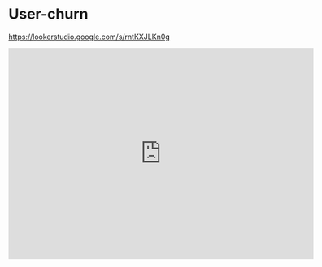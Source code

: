 # User-churn
https://lookerstudio.google.com/s/rntKXJLKn0g

<iframe width="600" height="416" src="https://lookerstudio.google.com/embed/reporting/e686ff49-7291-4611-b256-121b34511fc5/page/tEnnC" frameborder="0" style="border:0" allowfullscreen sandbox="allow-storage-access-by-user-activation allow-scripts allow-same-origin allow-popups allow-popups-to-escape-sandbox"></iframe>
